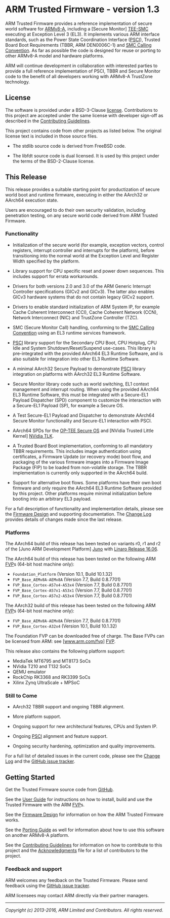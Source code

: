 ARM Trusted Firmware - version 1.3
==================================

ARM Trusted Firmware provides a reference implementation of secure world
software for [ARMv8-A], including a [Secure Monitor] [TEE-SMC] executing at
Exception Level 3 (EL3). It implements various ARM interface standards, such as
the Power State Coordination Interface ([PSCI]), Trusted Board Boot Requirements
(TBBR, ARM DEN0006C-1) and [SMC Calling Convention][SMCCC]. As far as possible
the code is designed for reuse or porting to other ARMv8-A model and hardware
platforms.


ARM will continue development in collaboration with interested parties to
provide a full reference implementation of PSCI, TBBR and Secure Monitor code
to the benefit of all developers working with ARMv8-A TrustZone technology.


License
-------

The software is provided under a BSD-3-Clause [license]. Contributions to this
project are accepted under the same license with developer sign-off as
described in the [Contributing Guidelines].

This project contains code from other projects as listed below. The original
license text is included in those source files.

*   The stdlib source code is derived from FreeBSD code.

*   The libfdt source code is dual licensed. It is used by this project under
    the terms of the BSD-2-Clause license.


This Release
------------

This release provides a suitable starting point for productization of secure
world boot and runtime firmware, executing in either the AArch32 or AArch64
execution state.

Users are encouraged to do their own security validation, including penetration
testing, on any secure world code derived from ARM Trusted Firmware.

### Functionality

*   Initialization of the secure world (for example, exception vectors, control
    registers, interrupt controller and interrupts for the platform), before
    transitioning into the normal world at the Exception Level and Register
    Width specified by the platform.

*   Library support for CPU specific reset and power down sequences. This
    includes support for errata workarounds.

*   Drivers for both versions 2.0 and 3.0 of the ARM Generic Interrupt
    Controller specifications (GICv2 and GICv3). The latter also enables GICv3
    hardware systems that do not contain legacy GICv2 support.

*   Drivers to enable standard initialization of ARM System IP, for example
    Cache Coherent Interconnect (CCI), Cache Coherent Network (CCN), Network
    Interconnect (NIC) and TrustZone Controller (TZC).

*   SMC (Secure Monitor Call) handling, conforming to the [SMC Calling
    Convention][SMCCC] using an EL3 runtime services framework.

*   [PSCI] library support for the Secondary CPU Boot, CPU Hotplug, CPU Idle
    and System Shutdown/Reset/Suspend use-cases.
    This library is pre-integrated with the provided AArch64 EL3 Runtime
    Software, and is also suitable for integration into other EL3 Runtime
    Software.

*   A minimal AArch32 Secure Payload to demonstrate [PSCI] library integration
    on platforms with AArch32 EL3 Runtime Software.

*   Secure Monitor library code such as world switching, EL1 context management
    and interrupt routing.
    When using the provided AArch64 EL3 Runtime Software, this must be
    integrated with a Secure-EL1 Payload Dispatcher (SPD) component to
    customize the interaction with a Secure-EL1 Payload (SP), for example a
    Secure OS.

*   A Test Secure-EL1 Payload and Dispatcher to demonstrate AArch64 Secure
    Monitor functionality and Secure-EL1 interaction with PSCI.

*   AArch64 SPDs for the [OP-TEE Secure OS] and [NVidia Trusted Little Kernel]
    [NVidia TLK].

*   A Trusted Board Boot implementation, conforming to all mandatory TBBR
    requirements. This includes image authentication using certificates, a
    Firmware Update (or recovery mode) boot flow, and packaging of the various
    firmware images into a Firmware Image Package (FIP) to be loaded from
    non-volatile storage.
    The TBBR implementation is currently only supported in the AArch64 build.

*   Support for alternative boot flows. Some platforms have their own boot
    firmware and only require the AArch64 EL3 Runtime Software provided by this
    project. Other platforms require minimal initialization before booting
    into an arbitrary EL3 payload.

For a full description of functionality and implementation details, please
see the [Firmware Design] and supporting documentation. The [Change Log]
provides details of changes made since the last release.

### Platforms

The AArch64 build of this release has been tested on variants r0, r1 and r2
of the [Juno ARM Development Platform] [Juno] with [Linaro Release 16.06].

The AArch64 build of this release has been tested on the following ARM
[FVP]s (64-bit host machine only):

*   `Foundation_Platform` (Version 10.1, Build 10.1.32)
*   `FVP_Base_AEMv8A-AEMv8A` (Version 7.7, Build 0.8.7701)
*   `FVP_Base_Cortex-A57x4-A53x4` (Version 7.7, Build 0.8.7701)
*   `FVP_Base_Cortex-A57x1-A53x1` (Version 7.7, Build 0.8.7701)
*   `FVP_Base_Cortex-A57x2-A53x4` (Version 7.7, Build 0.8.7701)

The AArch32 build of this release has been tested on the following ARM
[FVP]s (64-bit host machine only):

*   `FVP_Base_AEMv8A-AEMv8A` (Version 7.7, Build 0.8.7701)
*   `FVP_Base_Cortex-A32x4` (Version 10.1, Build 10.1.32)

The Foundation FVP can be downloaded free of charge. The Base FVPs can be
licensed from ARM: see [www.arm.com/fvp] [FVP].

This release also contains the following platform support:

*   MediaTek MT6795 and MT8173 SoCs
*   NVidia T210 and T132 SoCs
*   QEMU emulator
*   RockChip RK3368 and RK3399 SoCs
*   Xilinx Zynq UltraScale + MPSoC

### Still to Come

*   AArch32 TBBR support and ongoing TBBR alignment.

*   More platform support.

*   Ongoing support for new architectural features, CPUs and System IP.

*   Ongoing [PSCI] alignment and feature support.

*   Ongoing security hardening, optimization and quality improvements.

For a full list of detailed issues in the current code, please see the [Change
Log] and the [GitHub issue tracker].


Getting Started
---------------

Get the Trusted Firmware source code from
[GitHub](https://www.github.com/ARM-software/arm-trusted-firmware).

See the [User Guide] for instructions on how to install, build and use
the Trusted Firmware with the ARM [FVP]s.

See the [Firmware Design] for information on how the ARM Trusted Firmware works.

See the [Porting Guide] as well for information about how to use this
software on another ARMv8-A platform.

See the [Contributing Guidelines] for information on how to contribute to this
project and the [Acknowledgments] file for a list of contributors to the
project.

### Feedback and support

ARM welcomes any feedback on the Trusted Firmware. Please send feedback using
the [GitHub issue tracker].

ARM licensees may contact ARM directly via their partner managers.


- - - - - - - - - - - - - - - - - - - - - - - - - -

_Copyright (c) 2013-2016, ARM Limited and Contributors. All rights reserved._


[License]:                  ./license.md "BSD license for ARM Trusted Firmware"
[Contributing Guidelines]:  ./contributing.md "Guidelines for contributors"
[Acknowledgments]:          ./acknowledgements.md "Contributor acknowledgments"
[Change Log]:               ./docs/change-log.md
[User Guide]:               ./docs/user-guide.md
[Firmware Design]:          ./docs/firmware-design.md
[Porting Guide]:            ./docs/porting-guide.md

[ARMv8-A]:               http://www.arm.com/products/processors/armv8-architecture.php "ARMv8-A Architecture"
[FVP]:                   http://www.arm.com/fvp "ARM's Fixed Virtual Platforms"
[Juno]:                  http://www.arm.com/products/tools/development-boards/versatile-express/juno-arm-development-platform.php "Juno ARM Development Platform"
[PSCI]:                  http://infocenter.arm.com/help/topic/com.arm.doc.den0022c/DEN0022C_Power_State_Coordination_Interface.pdf "Power State Coordination Interface PDD (ARM DEN 0022C)"
[SMCCC]:                 http://infocenter.arm.com/help/topic/com.arm.doc.den0028a/index.html "SMC Calling Convention PDD (ARM DEN 0028A)"
[TEE-SMC]:               http://www.arm.com/products/processors/technologies/trustzone/tee-smc.php "Secure Monitor and TEEs"
[GitHub issue tracker]:  https://github.com/ARM-software/tf-issues/issues
[OP-TEE Secure OS]:      https://github.com/OP-TEE/optee_os
[NVidia TLK]:            http://nv-tegra.nvidia.com/gitweb/?p=3rdparty/ote_partner/tlk.git;a=summary
[Linaro Release 16.06]:  https://community.arm.com/docs/DOC-10952#jive_content_id_Linaro_Release_1606

